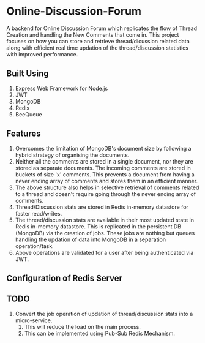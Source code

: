 # Online-Discussion-Forum

A backend for Online Discussion Forum which replicates the flow of Thread Creation and handling the New Comments that come in.
This project focuses on how you can store and retrieve thread/dicussion related data along with efficient real time updation of the thread/discussion statistics with improved performance.

## Built Using
1. Express Web Framework for Node.js
2. JWT
3. MongoDB
4. Redis
5. BeeQueue

## Features
1. Overcomes the limitation of MongoDB's document size by following a hybrid strategy of organising the documents.
2. Neither all the comments are stored in a single document, nor they are stored as separate documents. The incoming comments are stored in buckets of size 'x' comments. This prevents a document from having a never ending array of comments and stores them in an efficient manner.
3. The above structure also helps in selective retrieval of comments related to a thread and doesn't require going through  the never ending array of comments.
4. Thread/Discussion stats are stored in Redis in-memory datastore for faster read/writes.
5. The thread/discussion stats are available in their most updated state in Redis in-memory datastore. This is replicated in the persistent DB (MongoDB) via the creation of jobs. These jobs are nothing but queues handling the updation of data into MongoDB in a separation operation/task.
6. Above operations are validated for a user after being authenticated via JWT.

## Configuration of Redis Server


## TODO
1. Convert the job operation of updation of thread/discussion stats into a micro-service.
   1. This will reduce the load on the main process.
   2. This can be implemented using Pub-Sub Redis Mechanism.
